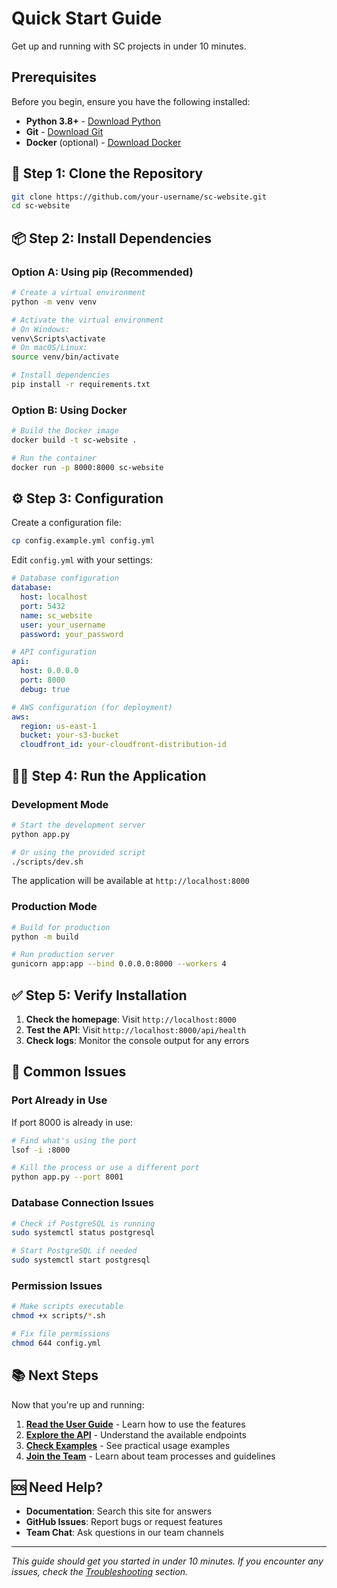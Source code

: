 # Quick Start Guide

Get up and running with SC projects in under 10 minutes.

## Prerequisites

Before you begin, ensure you have the following installed:

- **Python 3.8+** - [Download Python](https://www.python.org/downloads/)
- **Git** - [Download Git](https://git-scm.com/downloads)
- **Docker** (optional) - [Download Docker](https://www.docker.com/products/docker-desktop)

## 🚀 Step 1: Clone the Repository

```bash
git clone https://github.com/your-username/sc-website.git
cd sc-website
```

## 📦 Step 2: Install Dependencies

### Option A: Using pip (Recommended)

```bash
# Create a virtual environment
python -m venv venv

# Activate the virtual environment
# On Windows:
venv\Scripts\activate
# On macOS/Linux:
source venv/bin/activate

# Install dependencies
pip install -r requirements.txt
```

### Option B: Using Docker

```bash
# Build the Docker image
docker build -t sc-website .

# Run the container
docker run -p 8000:8000 sc-website
```

## ⚙️ Step 3: Configuration

Create a configuration file:

```bash
cp config.example.yml config.yml
```

Edit `config.yml` with your settings:

```yaml
# Database configuration
database:
  host: localhost
  port: 5432
  name: sc_website
  user: your_username
  password: your_password

# API configuration
api:
  host: 0.0.0.0
  port: 8000
  debug: true

# AWS configuration (for deployment)
aws:
  region: us-east-1
  bucket: your-s3-bucket
  cloudfront_id: your-cloudfront-distribution-id
```

## 🏃‍♂️ Step 4: Run the Application

### Development Mode

```bash
# Start the development server
python app.py

# Or using the provided script
./scripts/dev.sh
```

The application will be available at `http://localhost:8000`

### Production Mode

```bash
# Build for production
python -m build

# Run production server
gunicorn app:app --bind 0.0.0.0:8000 --workers 4
```

## ✅ Step 5: Verify Installation

1. **Check the homepage**: Visit `http://localhost:8000`
2. **Test the API**: Visit `http://localhost:8000/api/health`
3. **Check logs**: Monitor the console output for any errors

## 🔧 Common Issues

### Port Already in Use

If port 8000 is already in use:

```bash
# Find what's using the port
lsof -i :8000

# Kill the process or use a different port
python app.py --port 8001
```

### Database Connection Issues

```bash
# Check if PostgreSQL is running
sudo systemctl status postgresql

# Start PostgreSQL if needed
sudo systemctl start postgresql
```

### Permission Issues

```bash
# Make scripts executable
chmod +x scripts/*.sh

# Fix file permissions
chmod 644 config.yml
```

## 📚 Next Steps

Now that you're up and running:

1. **[Read the User Guide](user-guide/)** - Learn how to use the features
2. **[Explore the API](api/)** - Understand the available endpoints
3. **[Check Examples](user-guide/examples.md)** - See practical usage examples
4. **[Join the Team](team/)** - Learn about team processes and guidelines

## 🆘 Need Help?

- **Documentation**: Search this site for answers
- **GitHub Issues**: Report bugs or request features
- **Team Chat**: Ask questions in our team channels

---

*This guide should get you started in under 10 minutes. If you encounter any issues, check the [Troubleshooting](getting-started/troubleshooting.md) section.* 